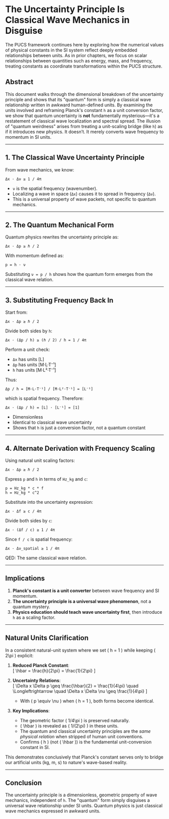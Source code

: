 # The Uncertainty Principle Is Classical Wave Mechanics in Disguise

The PUCS framework continues here by exploring how the numerical values of physical constants in the SI system reflect deeply embedded relationships between units. As in prior chapters, we focus on scalar relationships between quantities such as energy, mass, and frequency, treating constants as coordinate  transformations within the PUCS structure.

## Abstract

This document walks through the dimensional breakdown of the uncertainty principle and shows that its "quantum" form is simply a classical wave relationship written in awkward human-defined units. By examining the units involved and reframing Planck's constant `h` as a unit conversion factor, we show that quantum uncertainty is **not** fundamentally mysterious—it's a restatement of classical wave localization and spectral spread. The illusion of "quantum weirdness" arises from treating a unit-scaling bridge (like `h`) as if it introduces new physics. It doesn’t. It merely converts wave frequency to momentum in SI units.

---

## 1. The Classical Wave Uncertainty Principle

From wave mechanics, we know:

    Δx · Δν ≥ 1 / 4π

- `ν` is the spatial frequency (wavenumber).
- Localizing a wave in space (`Δx`) causes it to spread in frequency (`Δν`).
- This is a universal property of wave packets, not specific to quantum mechanics.

---

## 2. The Quantum Mechanical Form

Quantum physics rewrites the uncertainty principle as:

    Δx · Δp ≥ ℏ / 2

With momentum defined as:

    p = h · ν

Substituting `ν = p / h` shows how the quantum form emerges from the classical wave relation.

---

## 3. Substituting Frequency Back In

Start from:

    Δx · Δp ≥ ℏ / 2

Divide both sides by `h`:

    Δx · (Δp / h) ≥ (ℏ / 2) / h = 1 / 4π

Perform a unit check:

- `Δx` has units [L]
- `Δp` has units [M·L·T⁻¹]
- `h` has units [M·L²·T⁻¹]

Thus:

    Δp / h = [M·L·T⁻¹] / [M·L²·T⁻¹] = [L⁻¹]

which is spatial frequency. Therefore:

    Δx · (Δp / h) = [L] · [L⁻¹] = [1]

- Dimensionless
- Identical to classical wave uncertainty
- Shows that `h` is just a conversion factor, not a quantum constant

---

## 4. Alternate Derivation with Frequency Scaling

Using natural unit scaling factors:

    Δx · Δp ≥ ℏ / 2

Express `p` and `h` in terms of `Hz_kg` and `c`:

    p = Hz_kg * c * f
    h = Hz_kg * c^2

Substitute into the uncertainty expression:

    Δx · Δf ≥ c / 4π

Divide both sides by `c`:

    Δx · (Δf / c) ≥ 1 / 4π

Since `f / c` is spatial frequency:

    Δx · Δν_spatial ≥ 1 / 4π

QED: The same classical wave relation.

---

## Implications

1. **Planck's constant is a unit converter** between wave frequency and SI momentum.  
2. **The uncertainty principle is a universal wave phenomenon**, not a quantum mystery.  
3. **Physics education should teach wave uncertainty first**, then introduce `h` as a scaling factor.

---

## Natural Units Clarification
In a consistent natural-unit system where we set \( h = 1 \) while keeping \( 2\pi \) explicit:

1. **Reduced Planck Constant**:  
   \[
   \hbar = \frac{h}{2\pi} = \frac{1}{2\pi}
   \]
   
2. **Uncertainty Relations**:  
   \[
   \Delta x \Delta p \geq \frac{\hbar}{2} = \frac{1}{4\pi} \quad \Longleftrightarrow \quad \Delta x \Delta \nu \geq \frac{1}{4\pi}
   \]
   - With \( p \equiv \nu \) when \( h = 1 \), both forms become identical.

3. **Key Implications**:
   - The geometric factor \( 1/4\pi \) is preserved naturally.
   - \( \hbar \) is revealed as \( 1/(2\pi) \) in these units.
   - The quantum and classical uncertainty principles are the *same physical relation* when stripped of human unit conventions.
   - Confirms \( h \) (not \( \hbar \)) is the fundamental unit-conversion constant in SI.

This demonstrates conclusively that Planck's constant serves only to bridge our artificial units (kg, m, s) to nature's wave-based reality.

---

## Conclusion

The uncertainty principle is a dimensionless, geometric property of wave mechanics, independent of `h`. The "quantum" form simply disguises a universal wave relationship under SI units. Quantum physics is just classical wave mechanics expressed in awkward units.
